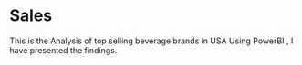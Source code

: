 # Sales
This is the Analysis of top selling beverage brands in USA 
Using PowerBI , I have presented the findings.
